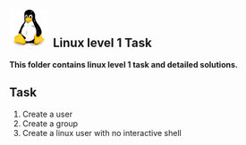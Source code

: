 ## <span><img src="https://github.com/devicons/devicon/blob/master/icons/linux/linux-original.svg" title="Java" alt="Linux" width="68" height="68"/>&nbsp;</span> Linux level 1 Task

<strong>This folder contains linux level 1 task and detailed solutions.</strong>
## Task
1. Create a user
2. Create a group
3. Create a linux user with no interactive shell
